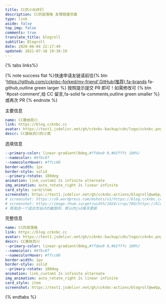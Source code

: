 ```yaml
---
title: CC的小伙伴们
description: CC的部落格 友情链接页面
type: link
aside: false
top_img: false
comments: true
translate_title: blogroll
subtitle: Blogroll
date: 2020-06-04 22:17:49
updated: 2021-07-18 19:38:19
---
```

<script src='https://test1.jsdelivr.net/npm/butterfly-friend@latest/butterfly-friend.umd.js'></script>
<link rel="stylesheet" href='https://test1.jsdelivr.net/npm/butterfly-friend@latest/style.css'>
<script>
document.querySelector('.flink').insertAdjacentHTML('afterbegin',"<div id='friend1'></div>")
xkFriend.init({
  el: '#friend1', // 挂载容器
  api: [
    'https://blogroll.ccknbc.vercel.app/blogroll.json'
  ], // 你的json链接列表，可以是多个。
  loading_img: 'https://test1.jsdelivr.net/gh/ccknbc-backup/photos/blog/2021-03-08~15-13-15.gif', // 加载中的图片
  fail_img: 'https://test1.jsdelivr.net/gh/ccknbc-backup/photos/blog/2021-03-08~15-13-15.gif' // // 加载失败的图片
})
</script>

{% tabs links%}

<!-- tab 申请友链@fa-solid fa-check-circle -->

{% note success flat %}快速申请友链请前往{% btn 'https://github.com/ccknbc-forked/my-friend',GitHub(推荐),fa-brands fa-github,outline green larger %} 按照提示提交 PR 即可！如需修改可
{% btn '#post-comment',给 CC 留言,fa-solid fa-comments,outline green smaller %}
或再次 PR  {% endnote %}

<!-- {% link 顺便看看友链截图列表，您可复制使用啦, https://test1.jsdelivr.net/gh/ccknbc-actions/blogroll@webp/, https://cdn.jsdelivr.net/www.jsdelivr.com/c903573129ce0afdbc8b006baf86dba514615495/img/logo-horizontal.svg %} -->

<!-- {% ghcard ccknbc-actions/blogroll, theme=vue %}  -->

<!-- endtab -->

<!-- tab 我的信息 @fa-solid fa-id-card -->

主要信息
```yaml
name: CC康纳百川
link: https://blog.ccknbc.cc
avatar: https://test1.jsdelivr.net/gh/ccknbc-backup/cdn/logo/ccknbc.png
descr: CC康纳百川的小窝
```
选填信息
```yaml
--primary-color: linear-gradient(0deg,#ffdee9 0,#b5fffc 100%)
--namecolor: #8fbc8f
--namecolorHover: #ffcc00
border-width: 1px
border-style: solid
--primary-rotate: 180deg
animation: link_custom1 2s infinite alternate
img_animation: auto_rotate_right 2s linear infinite
card_style: card/item
screenshot: https://test1.jsdelivr.net/gh/ccknbc-actions/blogroll@webp/blog.ccknbc.cc.webp
# screenshot: https://s0.wordpress.com/mshots/v1/https://blog.ccknbc.cc?w=1280&h=960
# screenshot: https://image.thum.io/get/width/1024/crop/768/https://blog.ccknbc.cc
# 帮我选一个适合您站点的截图呗，默认的jsd每天更新
```
完整信息
```yaml
name: CC的部落格
link: https://blog.ccknbc.cc
avatar: https://test1.jsdelivr.net/gh/ccknbc-backup/cdn/logo/ccknbc.png
descr: CC康纳百川
--primary-color: linear-gradient(0deg,#ffdee9 0,#b5fffc 100%)
--namecolor: #8fbc8f
--namecolorHover: #ffcc00
border-width: 1px
border-style: solid
--primary-rotate: 180deg
animation: link_custom1 2s infinite alternate
img_animation: auto_rotate_right 2s linear infinite
card_style: item
screenshot: https://test1.jsdelivr.net/gh/ccknbc-actions/blogroll@webp/blog.ccknbc.cc.webp
```

<!-- endtab -->

{% endtabs %}